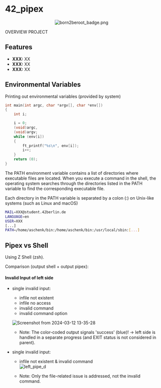 # 42_pipex

<p align="center">
    <img src="https://github.com/alx-sch/42_pipex/assets/134595144/292c30ab-c530-4977-b4ec-863d889eca6b" alt="born2beroot_badge.png" />
</p>

OVERVIEW PROJECT

## Features
- **XXX:** XX
- **XXX:** XX
- **XXX:** XX

## Environmental Variables

Printing out environmental variables (provided by system)
```C
int	main(int argc, char *argv[], char *env[])
{
	int	i;

	i = 0;
	(void)argc,
	(void)argv;
	while (env[i])
	{
		ft_printf("%s\n", env[i]);
		i++;
	}
	return (0);
}
```
The PATH environment variable contains a list of directories where executable files are located. When you execute a command in the shell, the operating system searches through the directories listed in the PATH variable to find the corresponding executable file.

Each directory in the PATH variable is separated by a colon (:) on Unix-like systems (such as Linux and macOS)
```bash
MAIL=XXX@student.42berlin.de
LANGUAGE=en
USER=XXX
[...]
PATH=/home/aschenk/bin:/home/aschenk/bin:/usr/local/sbin:[...]
```

## Pipex vs Shell

Using Z Shell (zsh).

Comparison (output shell + output pipex):

#### Invalid Input of left side
- single invalid input:
	- infile not existent
 	- infile no access
  	- invalid command
  	- invalid command option    	

	![Screenshot from 2024-03-12 13-35-28](https://github.com/alx-sch/42_pipex/assets/134595144/aad56d51-8ba1-43ff-a25d-b82fd7d2575b)

	- Note: The color-coded output signals 'success' (blue)! -> left side is handled in a separate progress (and EXIT status is not considered in parent).

- single invalid input:
	- infile not existent & invalid command   
	![left_pipe_d](https://github.com/alx-sch/42_pipex/assets/134595144/f2a96f25-2599-474d-999f-0c0834367185)

	- Note: Only the file-related issue is addressed, not the invalid command.

